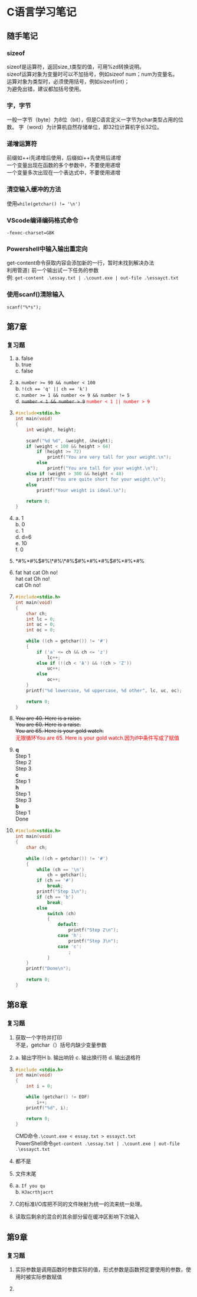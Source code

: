 # C语言学习笔记

## 随手笔记

### sizeof

sizeof是运算符，返回size_t类型的值，可用%zd转换说明。  
sizeof运算对象为变量时可以不加括号，例如sizeof num；num为变量名。  
运算对象为类型时，必须使用括号，例如sizeof(int)；  
为避免出错，建议都加括号使用。

### 字，字节

一般一字节（byte）为8位（bit），但是C语言定义一字节为char类型占用的位数。
字（word）为计算机自然存储单位，即32位计算机字长32位。

### 递增运算符

前缀如++i先递增后使用，后缀如i++先使用后递增  
一个变量出现在函数的多个参数中，不要使用递增  
一个变量多次出现在一个表达式中，不要使用递增

### 清空输入缓冲的方法

使用`while(getchar() != '\n')`

### VScode编译编码格式命令

`-fexec-charset=GBK`

### Powershell中输入输出重定向
get-content命令获取内容会添加新的一行，暂时未找到解决办法  
利用管道`|` 前一个输出试一下任务的参数  
例: `get-content .\essay.txt | .\count.exe | out-file .\essayct.txt`

### 使用scanf()清除输入  
`scanf("%*s");`  

## 第7章

### 复习题

1.  a. false  
    b. true  
    c. false  
    
2.  a. `number >= 90 && number < 100`  
    b. `!(ch == 'q' || ch == 'k')`  
    c. `number >= 1 && number <= 9 && number != 5`  
    d. ~~`number < 1 && number > 9`~~ <font color=red>`number < 1 || number > 9`</font>   
    
3.  ```c
    #include<stdio.h>
    int main(void)
    {
        int weight, height;
        
        scanf("%d %d", &weight, &height);
        if (weight < 100 && height > 64)
            if (height >= 72)
                printf("You are very tall for your weight.\n");
            else
                printf("You are tall for your weight.\n");
        else if (weight > 300 && height < 48)
            printf("You are quite short for your weight.\n");
        else
            printf("Your weight is ideal.\n");
        
        return 0;
    }
    ```
    
4.  a. 1  
    b. 0  
    c. 1  
    d. d=6  
    e. 10  
    f. 0    

5.  \*#%\*#%$#%\*#%\*#%$#%\*#%\*#%$#%\*#%\*#%    

6.  fat hat cat Oh no!  
    hat cat Oh no!  
    cat Oh no!  
    
7.  ```c
    #include<stdio.h>
    int main(void)
    {
        char ch;
        int lc = 0;
        int uc = 0;
        int oc = 0;
        
        while ((ch = getchar()) != '#')
        {
            if ('a' <= ch && ch <= 'z')
                lc++;
            else if (!(ch < 'A') && !(ch > 'Z'))
                uc++;
            else
                oc++;
        }
        printf("%d lowercase, %d uppercase, %d other", lc, uc, oc);
        
        return 0;
    }
    ```

8. ~~You are 40. Here is a raise.  
   You are 60. Here is a raise.  
   You are 65. Here is your gold watch.~~  
   <font color = red>无限循环You are 65. Here is your gold watch.因为if中条件写成了赋值</font>  
   
9. **q**  
   Step 1  
   Step 2  
   Step 3  
   **c**  
   Step 1  
   **h**  
   Step 1  
   Step 3  
   **b**  
   Step 1  
   Done  
   
10. ```c
    #include<stdio.h>
    int main(void)
    {
        char ch;
        
        while ((ch = getchar()) != '#')
        {
            while (ch == '\n')
                ch = getchar();
            if (ch == '#')
                break;
            printf("Step 1\n");
            if (ch == 'b')
                break;
            else
                switch (ch)
                {
                    default:
                        printf("Step 2\n");
                    case 'h':
                        printf("Step 3\n");
                    case 'c':
                        ;
                }
        }
        printf("Done\n");
        
        return 0;
    }
    ```

## 第8章

### 复习题

1.  获取一个字符并打印  
    不是，getchar（）括号内缺少变量参数  

2.  a. 输出字符H
    b. 输出响铃
    c. 输出换行符
    d. 输出退格符  

3.  ```c
    #include <stdio.h>
    int main(void)
    {
        int i = 0;

        while (getchar() != EOF)
            i++;
        printf("%d", i);

        return 0;
    }
    ```
    CMD命令`.\count.exe < essay.txt > essayct.txt`  
    PowerShell命令`get-content .\essay.txt | .\count.exe | out-file .\essayct.txt`  

4. 都不是  

5. 文件末尾  

6. a. `If you qu`  
   b. `HJacrthjacrt`  
   
7. C的标准I/O库把不同的文件映射为统一的流来统一处理。  

8. 读取后剩余的混合的其余部分留在缓冲区影响下次输入  

## 第9章

### 复习题

1. 实际参数是调用函数时参数实际的值，形式参数是函数预定要使用的参数，使用时被实际参数赋值

2. 